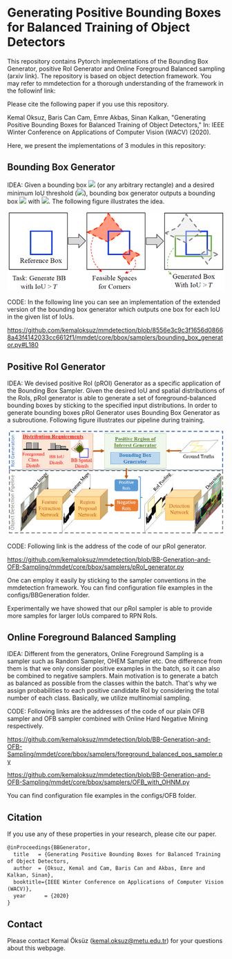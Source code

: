 
# Generating Positive Bounding Boxes for Balanced Training of Object Detectors

This repository contains Pytorch implementations of the Bounding Box Generator, positive RoI Generator and Online Foreground Balanced sampling (arxiv link). The repository is based on object detection framework. You may refer to mmdetection for a thorough understanding of the framework in the followinf link:

Please cite the following paper if you use this repository. 

Kemal Oksuz, Baris Can Cam, Emre Akbas, Sinan Kalkan, "Generating Positive Bounding Boxes for Balanced Training of Object Detectors," In: IEEE Winter Conference on Applications of Computer Vision (WACV) (2020). 

Here, we present the implementations of 3 modules in this repository:

## Bounding Box Generator

IDEA: Given a bounding box <img src="https://latex.codecogs.com/gif.latex?B" /> (or any arbitrary rectangle) and a desired minimum IoU threshold (<img src="https://latex.codecogs.com/gif.latex?T" />), bounding box generator outputs a bounding box <img src="https://latex.codecogs.com/gif.latex?\hat{B}" /> with <img src="https://latex.codecogs.com/gif.latex?IoU(B,\hat{B})>T" />. The following figure illustrates the idea. 

![BB demo image](demo/BBteaser.png)

CODE: In the following line you can see an implementation of the extended version of the bounding box generator which outputs one box for each IoU in the given list of IoUs.

https://github.com/kemaloksuz/mmdetection/blob/8556e3c9c3f1656d08668a43f4142033cc6612f1/mmdet/core/bbox/samplers/bounding_box_generator.py#L180


## Positive RoI Generator

IDEA: We devised positive RoI (pROI) Generator as a specific application of the Bounding Box Sampler. Given the desired IoU and spatial distributions of the RoIs, pRoI generator is able to generate a set of foreground-balanced bounding boxes by sticking to the specified input distributions. In order to generate bounding boxes pRoI Generator uses Bounding Box Generator as a subroutione. Following figure illustrates our pipeline during training.

![pRoI demo image](demo/pRoIteaser.png)

CODE: Following link is the address of the code of our pRoI generator. 

https://github.com/kemaloksuz/mmdetection/blob/BB-Generation-and-OFB-Sampling/mmdet/core/bbox/samplers/pRoI_generator.py 

One can employ it easily by sticking to the sampler conventions in the mmdetection framework. You can find configuration file examples in the configs/BBGeneration folder. 

Experimentally we have showed that our pRoI sampler is able to provide more samples for larger IoUs compared to RPN RoIs.

## Online Foreground Balanced Sampling

IDEA: Different from the generators, Online Foreground Sampling is a sampler such as Random Sampler, OHEM Sampler etc. One difference from them is that we only consider positive examples in the batch, so it can also be combined to negative samplers. Main motivation is to generate a batch as balanced as possible from the classes within the batch. That's why we assign probabilities to each positive candidate RoI by considering the total number of each class. Basically, we utilize multinomial sampling.

CODE: Following links are the addresses of the code of our plain OFB sampler and OFB sampler combined with Online Hard Negative Mining respectively. 

https://github.com/kemaloksuz/mmdetection/blob/BB-Generation-and-OFB-Sampling/mmdet/core/bbox/samplers/foreground_balanced_pos_sampler.py

https://github.com/kemaloksuz/mmdetection/blob/BB-Generation-and-OFB-Sampling/mmdet/core/bbox/samplers/OFB_with_OHNM.py

You can find configuration file examples in the configs/OFB folder. 

## Citation

If you use any of these properties in your research, please cite our paper.

```
@inProceedings{BBGenerator,
  title   = {Generating Positive Bounding Boxes for Balanced Training of Object Detectors,
  author  = {Oksuz, Kemal and Cam, Baris Can and Akbas, Emre and Kalkan, Sinan},
  booktitle={IEEE Winter Conference on Applications of Computer Vision (WACV)},
  year      = {2020}
}
```


## Contact
Please contact Kemal Öksüz (kemal.oksuz@metu.edu.tr) for your questions about this webpage.